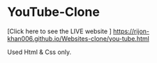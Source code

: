 # YouTube-Clone
[Click here to see the LIVE website ] https://rijon-khan006.github.io/Websites-clone/you-tube.html

Used Html &amp; Css only.
